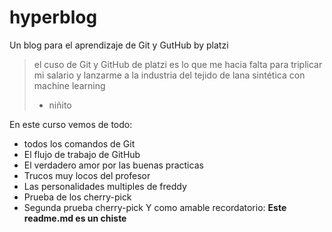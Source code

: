 # hyperblog
Un blog para el aprendizaje de Git y GutHub by platzi
> el cuso de Git y GitHub de platzi es lo que me hacia falta para triplicar mi salario y lanzarme a la industria del tejido de lana sintética con machine learning
> - niñito

En este curso vemos de todo:
* todos los comandos de Git
* El flujo de trabajo de GitHub
* El verdadero amor por las buenas practicas
* Trucos muy locos del profesor
* Las personalidades multiples de freddy
* Prueba de los cherry-pick
* Segunda prueba cherry-pick
Y como amable recordatorio: **Este readme.md es un chiste**


